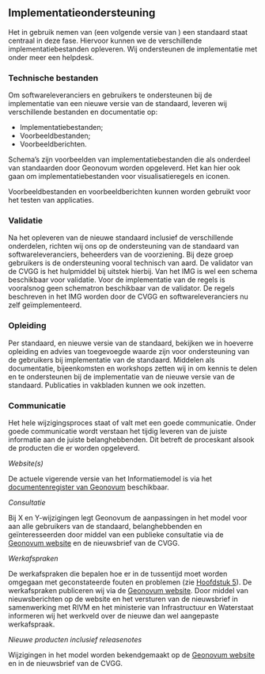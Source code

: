 ## Implementatieondersteuning

Het in gebruik nemen van (een volgende versie van ) een standaard staat centraal in deze fase. Hiervoor kunnen we de verschillende implementatiebestanden opleveren. Wij ondersteunen de implementatie met onder meer een helpdesk.

### Technische bestanden

Om softwareleveranciers en gebruikers te ondersteunen bij de implementatie van een nieuwe versie van de standaard, leveren wij verschillende bestanden en documentatie op:

<ul><li>Implementatiebestanden;</li>
<li>Voorbeeldbestanden;</li>
<li>Voorbeeldberichten.</li>
</ul>

Schema’s zijn voorbeelden van implementatiebestanden die als onderdeel van standaarden door Geonovum worden opgeleverd. Het kan hier ook gaan om implementatiebestanden voor visualisatieregels en iconen.

Voorbeeldbestanden en voorbeeldberichten kunnen worden gebruikt voor het testen van applicaties.

###         Validatie

Na het opleveren van de nieuwe standaard inclusief de verschillende onderdelen, richten wij ons op de ondersteuning van de standaard van softwareleveranciers, beheerders van de voorziening. Bij deze groep gebruikers is de ondersteuning vooral technisch van aard. De validator van de CVGG is het hulpmiddel bij uitstek hierbij. Van het IMG is wel een schema beschikbaar voor validatie. Voor de implementatie van de regels is vooralsnog geen schematron beschikbaar van de validator. De regels beschreven in het IMG worden door de CVGG en softwareleveranciers nu zelf geïmplementeerd.  

###         Opleiding

Per standaard, en nieuwe versie van de standaard, bekijken we in hoeverre opleiding en advies van toegevoegde waarde zijn voor ondersteuning van de gebruikers bij implementatie van de standaard. Middelen als documentatie, bijeenkomsten en workshops zetten wij in om kennis te delen en te ondersteunen bij de implementatie van de nieuwe versie van de standaard. Publicaties in vakbladen kunnen we ook inzetten.

###         Communicatie

Het hele wijzigingsproces staat of valt met een goede communicatie. Onder goede communicatie wordt verstaan het tijdig leveren van de juiste informatie aan de juiste belanghebbenden. Dit betreft de proceskant alsook de producten die er worden opgeleverd.

<i>Website</i><i>(s)</i>

De actuele vigerende versie van het Informatiemodel is via het <a href='https://docs.geostandaarden.nl/cvgg/img/' target='_blank'>documentenregister van Geonovum</a> beschikbaar.

<i>Consultatie</i>

Bij X en Y-wijzigingen legt Geonovum de aanpassingen in het model voor aan alle gebruikers van de standaard, belanghebbenden en geïnteresseerden door middel van een  publieke consultatie via de <a href='https://www.geonovum.nl/geo-standaarden/informatiemodel-geluid' target='_blank'>Geonovum website</a> en de nieuwsbrief van de CVGG.

<i>Werkafspraken</i>

De werkafspraken die bepalen hoe er in de tussentijd moet worden omgegaan met geconstateerde fouten en problemen (zie <a href='#tussentijdse-werkafspraken'>Hoofdstuk 5<a></a>). De werkafspraken publiceren wij via de <a href='https://www.geonovum.nl/geo-standaarden/informatiemodel-geluid' target='_blank'>Geonovum website</a>. Door middel van nieuwsberichten op de website en het versturen van de nieuwsbrief in samenwerking met RIVM en het ministerie van Infrastructuur en Waterstaat informeren wij het werkveld over de nieuwe dan wel aangepaste werkafspraak.

<i>Nieuwe producten inclusief releasenotes</i>

Wijzigingen in het model worden bekendgemaakt op de <a href='https://www.geonovum.nl/geo-standaarden/informatiemodel-geluid' target='_blank'>Geonovum website</a> en in de nieuwsbrief van de CVGG.
